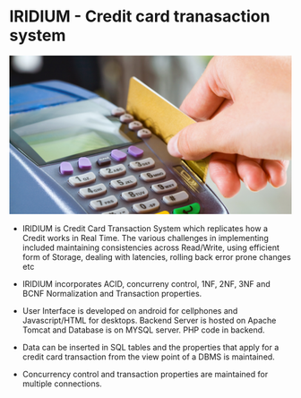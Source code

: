  # IRIDIUM -  Credit card tranasaction system 
 ![](https://github.com/thefr33radical/projects/blob/master/systems/IRIDIUM/Website/Iridium/credit%20card/images/1.jpg?raw=true)
 
 * IRIDIUM is Credit Card Transaction System which replicates how a Credit works in Real Time. The various challenges in implementing included maintaining consistencies across Read/Write, using efficient form of Storage, dealing with latencies, rolling back error prone changes etc

* IRIDIUM incorporates ACID, concurreny control, 1NF, 2NF, 3NF and BCNF Normalization and Transaction properties.

* User Interface is developed on android for cellphones and Javascript/HTML for desktops. Backend Server is hosted on Apache Tomcat and Database is on MYSQL server. PHP code in backend. 

* Data can be inserted in SQL tables and the properties that apply for a credit card transaction from the view point of a DBMS is maintained.

* Concurrency control and transaction properties are maintained for multiple connections.

